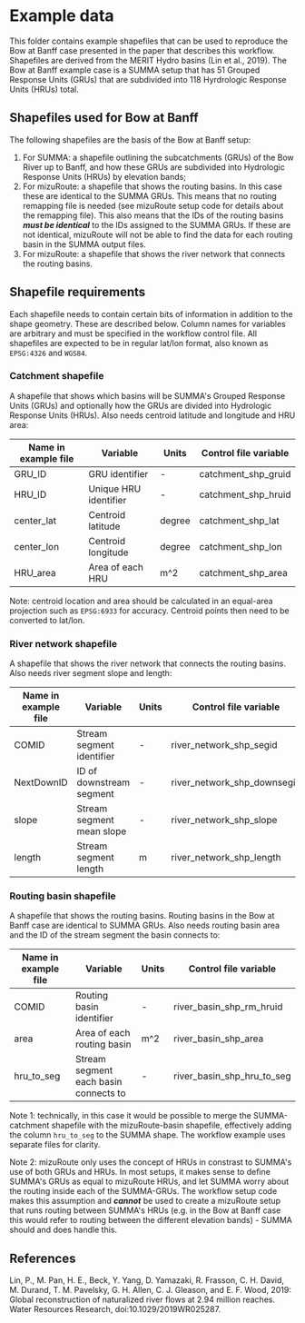 # Example data
This folder contains example shapefiles that can be used to reproduce the Bow at Banff case presented in the paper that describes this workflow. Shapefiles are derived from the MERIT Hydro basins (Lin et al., 2019). The Bow at Banff example case is a SUMMA setup that has 51 Grouped Response Units (GRUs) that are subdivided into 118 Hyrdrologic Response Units (HRUs) total.

## Shapefiles used for Bow at Banff
The following shapefiles are the basis of the Bow at Banff setup:
1. For SUMMA: a shapefile outlining the subcatchments (GRUs) of the Bow River up to Banff, and how these GRUs are subdivided into Hydrologic Response Units (HRUs) by elevation bands;
2. For mizuRoute: a shapefile that shows the routing basins. In this case these are identical to the SUMMA GRUs. This means that no routing remapping file is needed (see mizuRoute setup code for details about the remapping file). This also means that the IDs of the routing basins **_must be identical_** to the IDs assigned to the SUMMA GRUs. If these are not identical, mizuRoute will not be able to find the data for each routing basin in the SUMMA output files.
3. For mizuRoute: a shapefile that shows the river network that connects the routing basins. 


## Shapefile requirements
Each shapefile needs to contain certain bits of information in addition to the shape geometry. These are described below. Column names for variables are arbitrary and must be specified in the workflow control file. All shapefiles are expected to be in regular lat/lon format, also known as `EPSG:4326` and `WGS84`.


### Catchment shapefile
A shapefile that shows which basins will be SUMMA's Grouped Response Units (GRUs) and optionally how the GRUs are divided into Hydrologic Response Units (HRUs). Also needs centroid latitude and longitude and HRU area:

| Name in example file | Variable              | Units  | Control file variable | 
|----------------------|-----------------------|--------|-----------------------|
| GRU_ID               | GRU identifier        | -      | catchment_shp_gruid   |
| HRU_ID               | Unique HRU identifier | -      | catchment_shp_hruid   |
| center_lat           | Centroid latitude     | degree | catchment_shp_lat     |
| center_lon           | Centroid longitude    | degree | catchment_shp_lon     |
| HRU_area             | Area of each HRU      | m^2    | catchment_shp_area    |

Note: centroid location and area should be calculated in an equal-area projection such as `EPSG:6933` for accuracy. Centroid points then need to be converted to lat/lon.


### River network shapefile
A shapefile that shows the river network that connects the routing basins. Also needs river segment slope and length:

| Name in example file | Variable                  | Units  | Control file variable       | 
|----------------------|---------------------------|--------|-----------------------------|
| COMID                | Stream segment identifier | -      | river_network_shp_segid     |
| NextDownID           | ID of downstream segment  | -      | river_network_shp_downsegid |
| slope                | Stream segment mean slope | -      | river_network_shp_slope     |
| length               | Stream segment length     | m      | river_network_shp_length    |


### Routing basin shapefile
A shapefile that shows the routing basins. Routing basins in the Bow at Banff case are identical to SUMMA GRUs. Also needs routing basin area and the ID of the stream segment the basin connects to:

| Name in example file | Variable                              | Units  | Control file variable       | 
|----------------------|---------------------------------------|--------|-----------------------------|
| COMID                | Routing basin identifier              | -      | river_basin_shp_rm_hruid    |
| area                 | Area of each routing basin            | m^2    | river_basin_shp_area        |
| hru_to_seg           | Stream segment each basin connects to | -      | river_basin_shp_hru_to_seg  |


Note 1: technically, in this case it would be possible to merge the SUMMA-catchment shapefile with the mizuRoute-basin shapefile, effectively adding the column `hru_to_seg` to the SUMMA shape. The workflow example uses separate files for clarity.

Note 2: mizuRoute only uses the concept of HRUs in constrast to SUMMA's use of both GRUs and HRUs. In most setups, it makes sense to define SUMMA's GRUs as equal to mizuRoute HRUs, and let SUMMA worry about the routing inside each of the SUMMA-GRUs. The workflow setup code makes this assumption and **_cannot_** be used to create a mizuRoute setup that runs routing between SUMMA's HRUs (e.g. in the Bow at Banff case this would refer to routing between the different elevation bands) - SUMMA should and does handle this.


## References
Lin, P., M. Pan, H. E., Beck, Y. Yang, D. Yamazaki, R. Frasson, C. H. David, M. Durand, T. M. Pavelsky, G. H. Allen, C. J. Gleason, and E. F. Wood, 2019: Global reconstruction of naturalized river flows at 2.94 million reaches. Water Resources Research, doi:10.1029/2019WR025287.
